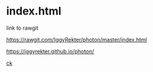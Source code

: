 # index.html



link to rawgit

https://rawgit.com/IggyRekter/photon/master/index.html

https://iggyrekter.github.io/photon/

<a href="file:///H:/Documents/Robotics-2016/webpage-iggy.html">ck</a><br>

